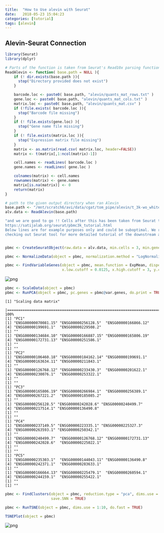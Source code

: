 ```yaml
---
title:  "How to Use alevin with Seurat"
date:   2018-05-23 15:04:23
categories: [tutorial]
tags: [alevin]
---
```

## Alevin-Seurat Connection

```R
library(Seurat)
library(dplyr)
```

```R
# Parts of the function is taken from Seurat's Read10x parsing function
ReadAlevin <- function( base.path = NULL ){
    if (! dir.exists(base.path )){
      stop("Directory provided does not exist")
    }

    barcode.loc <- paste0( base.path, "alevin/quants_mat_rows.txt" )
    gene.loc <- paste0( base.path, "alevin/quants_mat_cols.txt" )
    matrix.loc <- paste0( base.path, "alevin/quants_mat.csv" )
    if (!file.exists( barcode.loc )){
      stop("Barcode file missing")
    }
    if (! file.exists(gene.loc) ){
      stop("Gene name file missing")
    }
    if (! file.exists(matrix.loc )){
      stop("Expression matrix file missing")
    }
    matrix <- as.matrix(read.csv( matrix.loc, header=FALSE))
    matrix <- t(matrix[,1:ncol(matrix)-1])

    cell.names <- readLines( barcode.loc )
    gene.names <- readLines( gene.loc )

    colnames(matrix) <- cell.names
    rownames(matrix) <- gene.names
    matrix[is.na(matrix)] <- 0
    return(matrix)
}
```


```R
# path to the given output directory when ran Alevin
base.path <- "/mnt/scratch6/avi/data/cgat/tom_pipe/alevin/t_3k-wo_whitelist-20-0/"
alv.data <- ReadAlevin(base.path)
```


```R
"and we are good to go !! Cells after this has been taken from Seurat tutrial:
https://satijalab.org/seurat/pbmc3k_tutorial.html
Below lines are for example purposes only and could be suboptimal. We recommend
checking out Seurat tool for more detailed tutorial of the downstream analysis."
```

```R

```


```R
pbmc <- CreateSeuratObject(raw.data = alv.data, min.cells = 3, min.genes = 200, project = "10X_PBMC")
```


```R
pbmc <- NormalizeData(object = pbmc, normalization.method = "LogNormalize", scale.factor = 10000)
```


```R
pbmc <- FindVariableGenes(object = pbmc, mean.function = ExpMean, dispersion.function = LogVMR, 
                          x.low.cutoff = 0.0125, x.high.cutoff = 3, y.cutoff = 0.5)
```


![png](../../images/output_7_0.png)



```R
pbmc <- ScaleData(object = pbmc)
pbmc <- RunPCA(object = pbmc, pc.genes = pbmc@var.genes, do.print = TRUE, pcs.print = 1:5, genes.print = 5)
```

    [1] "Scaling data matrix"
      |======================================================================| 100%
    [1] "PC1"
    [1] "ENSG00000070081.15" "ENSG00000256128.5"  "ENSG00000166866.12"
    [4] "ENSG00000199691.1"  "ENSG00000229508.2" 
    [1] ""
    [1] "ENSG00000134684.10" "ENSG00000166887.15" "ENSG00000165806.19"
    [4] "ENSG00000172731.13" "ENSG00000251586.1" 
    [1] ""
    [1] ""
    [1] "PC2"
    [1] "ENSG00000106460.18" "ENSG00000184162.14" "ENSG00000199691.1" 
    [4] "ENSG00000163634.11" "ENSG00000211843.1" 
    [1] ""
    [1] "ENSG00000126768.12" "ENSG00000233430.3"  "ENSG00000201622.1" 
    [4] "ENSG00000230076.1"  "ENSG00000253322.1" 
    [1] ""
    [1] ""
    [1] "PC3"
    [1] "ENSG00000165806.19" "ENSG00000266984.1"  "ENSG00000256389.1" 
    [4] "ENSG00000267221.2"  "ENSG00000185085.2" 
    [1] ""
    [1] "ENSG00000256128.5" "ENSG00000242028.6" "ENSG00000240499.7"
    [4] "ENSG00000217514.1" "ENSG00000136490.8"
    [1] ""
    [1] ""
    [1] "PC4"
    [1] "ENSG00000237149.5" "ENSG00000223335.1" "ENSG00000225327.3"
    [4] "ENSG00000263593.1" "ENSG00000250342.1"
    [1] ""
    [1] "ENSG00000240499.7"  "ENSG00000126768.12" "ENSG00000172731.13"
    [4] "ENSG00000242028.6"  "ENSG00000225022.1" 
    [1] ""
    [1] ""
    [1] "PC5"
    [1] "ENSG00000235303.1"  "ENSG00000144043.11" "ENSG00000136490.8" 
    [4] "ENSG00000242371.1"  "ENSG00000283633.1" 
    [1] ""
    [1] "ENSG00000166664.13" "ENSG00000225479.1"  "ENSG00000260594.1" 
    [4] "ENSG00000244159.1"  "ENSG00000255422.1" 
    [1] ""
    [1] ""



```R
pbmc <- FindClusters(object = pbmc, reduction.type = "pca", dims.use = 1:10, resolution = 0.6, print.output = 0, 
                     save.SNN = TRUE)
```


```R
pbmc <- RunTSNE(object = pbmc, dims.use = 1:10, do.fast = TRUE)
```


```R
TSNEPlot(object = pbmc)
```


![png](../../images/output_11_0.png)

